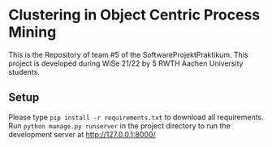 # Clustering in Object Centric Process Mining
This is the Repository of team #5 of the SoftwareProjektPraktikum. 
This project is developed during WiSe 21/22 by 5 RWTH Aachen University students.

## Setup
Please type ```pip install -r requirements.txt``` to download all requirements.\
Run ```python manage.py runserver``` in the project directory to run the development server at http://127.0.0.1:8000/
